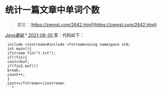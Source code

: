 <!--yml
category: 未分类
date: 0001-01-01 00:00:00
-->

# 统计一篇文章中单词个数

> 原文：[https://zwmst.com/2642.html](https://zwmst.com/2642.html)

   [ *Java基础* ](https://zwmst.com/java%e5%9f%ba%e7%a1%80)*[ <time datetime="2021-08-30T09:20:58+08:00"> 2021-08-30 </time> ](https://zwmst.com/2642.html)  答：代码如下：

```
 include <iostream>#include <fstream>using namespace std; 
 int main(){ 
 ifstream fin("t.txt"); 
 if(!fin){ 
 cout<>buf; 
 if(fin2.eof()) 
 break; 
 count++; 
 } 
 cout<</fstream></iostream>
```*